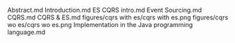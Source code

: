 Abstract.md
Introduction.md
ES CQRS intro.md
Event Sourcing.md
CQRS.md
CQRS & ES.md
figures/cqrs with es/cqrs with es.png
figures/cqrs wo es/cqrs wo es.png
Implementation in the Java programming language.md
